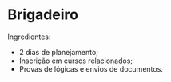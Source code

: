 # Brigadeiro



Ingredientes:

- 2 dias de planejamento;
- Inscrição em cursos relacionados;
- Provas de lógicas e envios de documentos.